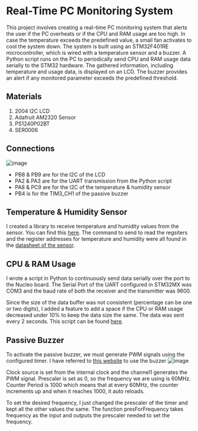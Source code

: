 # Real-Time PC Monitoring System

This project involves creating a real-time PC monitoring system that alerts the user if the PC overheats or if the CPU and RAM usage are too high. In case the temperature exceeds the predefined value, a small fan activates to cool the system down. The system is built using an STM32F401RE microcontroller, which is wired with a temperature sensor and a buzzer. A Python script runs on the PC to periodically send CPU and RAM usage data serially to the STM32 hardware. The gathered information, including temperature and usage data, is displayed on an LCD. The buzzer provides an alert if any monitored parameter exceeds the predefined threshold.

## Materials

1. 2004 I2C LCD
2. Adafruit AM2320 Sensor
3. PS1240P02BT
4. SER0006

## Connections
![image](https://github.com/user-attachments/assets/858797c7-e27e-442a-8b70-227abc66500c)

- PB8 & PB9 are for the I2C of the LCD
- PA2 & PA3 are for the UART transmission from the Python script
- PA8 & PC9 are for the I2C of the temperature & humidity sensor
- PB4 is for the TIM3_CH1 of the passive buzzer

## Temperature & Humidity Sensor
I created a library to receive temperature and humidity values from the sensor. You can find this [here](PCMonitoringSystem/Core/Src/am2320.c).
The command to send to read the regsiters and the register addresses for temperature and humidity were all found in the [datasheet of the sensor](https://cdn-shop.adafruit.com/product-files/3721/AM2320.pdf).

## CPU & RAM Usage
I wrote a script in Python to continuously send data serially over the port to the Nucleo board. The Serial Port of the UART configured in STM32MX was COM3 and the baud rate of both the receiver and the transmitter was 9600. 

Since the size of the data buffer was not consistent (percentage can be one or two digits), I added a feature to add a space if the CPU or RAM usage decreased under 10% to keep the data size the same. The data was sent every 2 seconds. This script can be found [here](send_pc_infor.py).

## Passive Buzzer
To activate the passive buzzer, we must generate PWM signals using the configured timer. I have referred to [this website](https://controllerstech.com/interface-passive-buzzer-with-stm32/) to use the buzzer
![image](https://github.com/user-attachments/assets/c73cd438-19e2-49d8-86ef-7e621a95c893)

Clock source is set from the internal clock and the channel1 generates the PWM signal.
Prescaler is set as 0, so the frequency we are using is 60MHz. Counter Period is 1000 which means that at every 60MHz, the counter increments up and when it reaches 1000, it auto reloads. 

To set the desired frequency, I just changed the prescaler of the timer and kept all the other values the same. The function presForFrequency takes frequency as the input and outputs the prescaler needed to set the frequency. 
